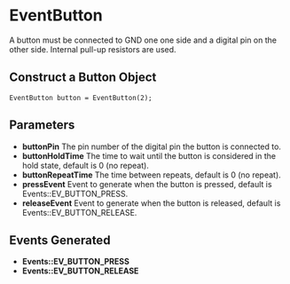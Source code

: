 # EventButton #

A button must be connected to GND one one side and a digital pin on the other side. Internal pull-up resistors are used.


## Construct a Button Object ##

```
EventButton button = EventButton(2);
```

## Parameters ##

  * **buttonPin**        The pin number of the digital pin the button is connected to.
  * **buttonHoldTime**   The time to wait until the button is considered in the hold state, default is 0 (no repeat).
  * **buttonRepeatTime** The time between repeats, default is 0 (no repeat).
  * **pressEvent**       Event to generate when the button is pressed, default is Events::EV\_BUTTON\_PRESS.
  * **releaseEvent**     Event to generate when the button is released, default is Events::EV\_BUTTON\_RELEASE.

## Events Generated ##

  * **Events::EV\_BUTTON\_PRESS**
  * **Events::EV\_BUTTON\_RELEASE**
